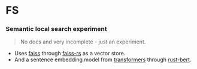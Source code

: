 # FS

### Semantic local search experiment

> No docs and very incomplete - just an experiment.

-   Uses [faiss](https://github.com/facebookresearch/faiss) through [faiss-rs](https://github.com/Enet4/faiss-rs) as a vector store.
-   And a sentence embedding model from [transformers](https://github.com/huggingface/transformers) through [rust-bert](https://github.com/guillaume-be/rust-bert).
